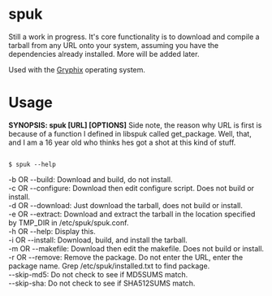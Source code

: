 spuk
====

Still a work in progress. It's core functionality is to download and compile a tarball from any URL onto your system, 
assuming you have the dependencies already installed. More will be added later.

Used with the <a href="http://gryphix.org/">Gryphix</a> operating system. 

<h1>
Usage
</h1>

<b>SYNOPSIS: spuk [URL] [OPTIONS]</b>
Side note, the reason why URL is first is because of a function I defined in libspuk called get_package.
Well, that, and I am a 16 year old who thinks hes got a shot at this kind of stuff.
<p>
<code>
$ spuk --help <br>
</code>
-b OR --build: Download and build, do not install. <br>
-c OR --configure: Download then edit configure script. Does not build or install. <br>
-d OR --download: Just download the tarball, does not build or install. <br>
-e OR --extract: Download and extract the tarball in the location specified by TMP_DIR in /etc/spuk/spuk.conf. <br>
-h OR --help: Display this. <br>
-i OR --install: Download, build, and install the tarball. <br>
-m OR --makefile: Download then edit the makefile. Does not build or install. <br>
-r OR --remove: Remove the package. Do not enter the URL, enter the package name. Grep /etc/spuk/installed.txt to find package. <br>
--skip-md5: Do not check to see if MD5SUMS match. <br>
--skip-sha: Do not check to see if SHA512SUMS match. <br>
</p>
